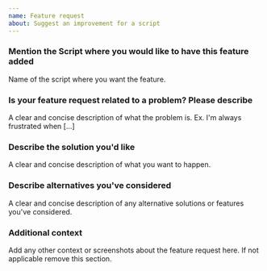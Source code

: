 ```yaml
---
name: Feature request
about: Suggest an improvement for a script
---
```


### Mention the Script where you would like to have this feature added
Name of the script where you want the feature.

### Is your feature request related to a problem? Please describe
A clear and concise description of what the problem is. Ex. I'm always frustrated when [...]

### Describe the solution you'd like
A clear and concise description of what you want to happen.


### Describe alternatives you've considered
A clear and concise description of any alternative solutions or features you've considered.


### Additional context
Add any other context or screenshots about the feature request here. If not applicable remove this section.
